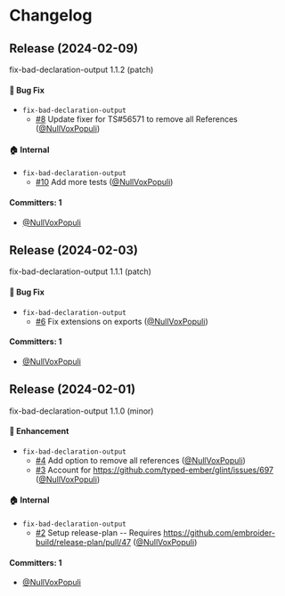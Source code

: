 # Changelog

## Release (2024-02-09)

fix-bad-declaration-output 1.1.2 (patch)

#### :bug: Bug Fix
* `fix-bad-declaration-output`
  * [#8](https://github.com/NullVoxPopuli/fix-bad-declaration-output/pull/8) Update fixer for TS#56571 to remove all References ([@NullVoxPopuli](https://github.com/NullVoxPopuli))

#### :house: Internal
* `fix-bad-declaration-output`
  * [#10](https://github.com/NullVoxPopuli/fix-bad-declaration-output/pull/10) Add more tests ([@NullVoxPopuli](https://github.com/NullVoxPopuli))

#### Committers: 1
- [@NullVoxPopuli](https://github.com/NullVoxPopuli)

## Release (2024-02-03)

fix-bad-declaration-output 1.1.1 (patch)

#### :bug: Bug Fix
* `fix-bad-declaration-output`
  * [#6](https://github.com/NullVoxPopuli/fix-bad-declaration-output/pull/6) Fix extensions on exports ([@NullVoxPopuli](https://github.com/NullVoxPopuli))

#### Committers: 1
- [@NullVoxPopuli](https://github.com/NullVoxPopuli)

## Release (2024-02-01)

fix-bad-declaration-output 1.1.0 (minor)

#### :rocket: Enhancement
* `fix-bad-declaration-output`
  * [#4](https://github.com/NullVoxPopuli/fix-bad-declaration-output/pull/4) Add option to remove all references ([@NullVoxPopuli](https://github.com/NullVoxPopuli))
  * [#3](https://github.com/NullVoxPopuli/fix-bad-declaration-output/pull/3) Account for https://github.com/typed-ember/glint/issues/697 ([@NullVoxPopuli](https://github.com/NullVoxPopuli))

#### :house: Internal
* `fix-bad-declaration-output`
  * [#2](https://github.com/NullVoxPopuli/fix-bad-declaration-output/pull/2) Setup release-plan -- Requires https://github.com/embroider-build/release-plan/pull/47 ([@NullVoxPopuli](https://github.com/NullVoxPopuli))

#### Committers: 1
- [@NullVoxPopuli](https://github.com/NullVoxPopuli)
